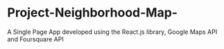 # Project-Neighborhood-Map-
A Single Page App developed using the React.js library, Google Maps API and Foursquare API
